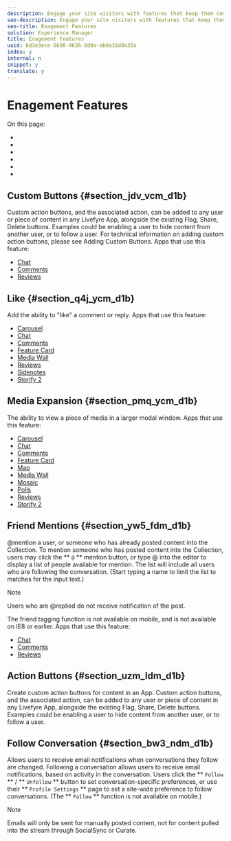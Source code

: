 ```yaml
---
description: Engage your site visitors with features that keep them coming back to your site when they discover your content.
seo-description: Engage your site visitors with features that keep them coming back to your site when they discover your content.
seo-title: Enagement Features
solution: Experience Manager
title: Enagement Features
uuid: 6d1e3ece-6698-4636-8d0a-ab0a16d0a35a
index: y
internal: n
snippet: y
translate: y
---
```


# Enagement Features

On this page:

* [](#c_enagement_features/section_jdv_vcm_d1b)
* [](#c_enagement_features/section_q4j_ycm_d1b)
* [](#c_enagement_features/section_pmq_ycm_d1b)
* [](#c_enagement_features/section_yw5_fdm_d1b)
* [](#c_enagement_features/section_uzm_ldm_d1b)
* [](#c_enagement_features/section_bw3_ndm_d1b)

## Custom Buttons {#section_jdv_vcm_d1b}

Custom action buttons, and the associated action, can be added to any user or piece of content in any Livefyre App, alongside the existing Flag, Share, Delete buttons. Examples could be enabling a user to hide content from another user, or to follow a user.
For technical information on adding custom action buttons, please see Adding Custom Buttons.
Apps that use this feature:

* [Chat](c_chat_app.md#c_chat_app)
* [Comments](c_comments_app.md#c_comments_app)
* [Reviews](c_reviews_app.md#c_reviews_app)

## Like {#section_q4j_ycm_d1b}

Add the ability to "like" a comment or reply.
Apps that use this feature:

* [Carousel](c_carousel_app.md#c_carousel_app)
* [Chat](c_chat_app.md#c_chat_app)
* [Comments](c_comments_app.md#c_comments_app)
* [Feature Card](c_feature_card_app.md#c_feature_card_app)
* [Media Wall](c_media_wall_app.md#c_media_wall_app)
* [Reviews](c_reviews_app.md#c_reviews_app)
* [Sidenotes](c_sidenotes_app.md#c_sidenotes_app)
* [Storify 2](c_storify2.md#c_storify2)

## Media Expansion {#section_pmq_ycm_d1b}

The ability to view a piece of media in a larger modal window.
Apps that use this feature:

* [Carousel](c_carousel_app.md#c_carousel_app)
* [Chat](c_chat_app.md#c_chat_app)
* [Comments](c_comments_app.md#c_comments_app)
* [Feature Card](c_feature_card_app.md#c_feature_card_app)
* [Map](c_map_app.md#c_map_app)
* [Media Wall](c_media_wall_app.md#c_media_wall_app)
* [Mosaic](c_mosaic_app.md#c_mosaic_app)
* [Polls](c_polls_app.md#c_polls_app)
* [Reviews](c_reviews_app.md#c_reviews_app)
* [Storify 2](c_storify2.md#c_storify2)

## Friend Mentions {#section_yw5_fdm_d1b}

@mention a user, or someone who has already posted content into the Collection.
To mention someone who has posted content into the Collection, users may click the ** `@` ** mention button, or type @ into the editor to display a list of people available for mention. The list will include all users who are following the conversation. (Start typing a name to limit the list to matches for the input text.)

>[!NOTE]
>
>Users who are @replied do not receive notification of the post.

The friend tagging function is not available on mobile, and is not available on IE8 or earlier.
Apps that use this feature:

* [Chat](c_chat_app.md#c_chat_app)
* [Comments](c_comments_app.md#c_comments_app)
* [Reviews](c_reviews_app.md#c_reviews_app)

## Action Buttons {#section_uzm_ldm_d1b}

Create custom action buttons for content in an App.
Custom action buttons, and the associated action, can be added to any user or piece of content in any Livefyre App, alongside the existing Flag, Share, Delete buttons. Examples could be enabling a user to hide content from another user, or to follow a user.

## Follow Conversation {#section_bw3_ndm_d1b}

Allows users to receive email notifications when conversations they follow are changed.
Following a conversation allows users to receive email notifications, based on activity in the conversation. Users click the ** `Follow` ** / ** `Unfollow` ** button to set conversation-specific preferences, or use their ** `Profile Settings` ** page to set a site-wide preference to follow conversations.
(The ** `Follow` ** function is not available on mobile.)

>[!NOTE]
>
>Emails will only be sent for manually posted content, not for content pulled into the stream through SocialSync or Curate.

